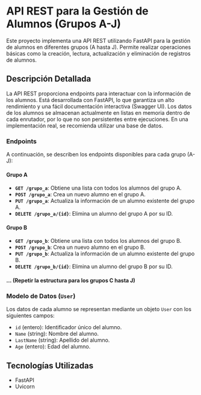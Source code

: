 # API REST para la Gestión de Alumnos (Grupos A-J)

Este proyecto implementa una API REST utilizando FastAPI para la gestión de alumnos en diferentes grupos (A hasta J). Permite realizar operaciones básicas como la creación, lectura, actualización y eliminación de registros de alumnos.

## Descripción Detallada

La API REST proporciona endpoints para interactuar con la información de los alumnos. Está desarrollada con FastAPI, lo que garantiza un alto rendimiento y una fácil documentación interactiva (Swagger UI). Los datos de los alumnos se almacenan actualmente en listas en memoria dentro de cada enrutador, por lo que no son persistentes entre ejecuciones. En una implementación real, se recomienda utilizar una base de datos.

### Endpoints

A continuación, se describen los endpoints disponibles para cada grupo (A-J):

#### Grupo A

*   **`GET /grupo_a`**: Obtiene una lista con todos los alumnos del grupo A.
*   **`POST /grupo_a`**: Crea un nuevo alumno en el grupo A.
*   **`PUT /grupo_a`**: Actualiza la información de un alumno existente del grupo A.
*   **`DELETE /grupo_a/{id}`**: Elimina un alumno del grupo A por su ID.

#### Grupo B

*   **`GET /grupo_b`**: Obtiene una lista con todos los alumnos del grupo B.
*   **`POST /grupo_b`**: Crea un nuevo alumno en el grupo B.
*   **`PUT /grupo_b`**: Actualiza la información de un alumno existente del grupo B.
*   **`DELETE /grupo_b/{id}`**: Elimina un alumno del grupo B por su ID.

#### ... (Repetir la estructura para los grupos C hasta J)

### Modelo de Datos (`User`)

Los datos de cada alumno se representan mediante un objeto `User` con los siguientes campos:

*   `id` (entero): Identificador único del alumno.
*   `Name` (string): Nombre del alumno.
*   `LastName` (string): Apellido del alumno.
*   `Age` (entero): Edad del alumno.


## Tecnologías Utilizadas

*   FastAPI
*   Uvicorn

